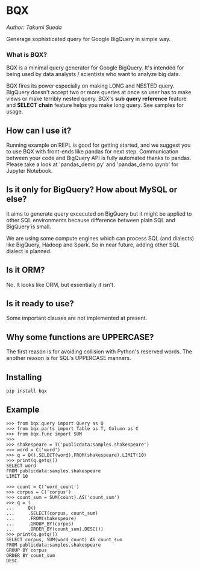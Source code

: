 BQX
=====
*Author: Takumi Sueda*

Generage sophisticated query for Google BigQuery in simple way.


### What is BQX?
BQX is a minimal query generator for Google BigQuery.
It's intended for being used by data analysts / scientists
who want to analyze big data.

BQX fires its power especially on making LONG and NESTED query.
BigQuery doesn't accept two or more queries at once so
user has to make views or make terribly nested query.
BQX's **sub query reference** feature and **SELECT chain** feature
helps you make long query. See samples for usage.


## How can I use it?
Running example on REPL is good for getting started,
and we suggest you to use BQX with front-ends like pandas for next step.
Communication between your code and BigQuery API is fully automated
thanks to pandas. Please take a look at 'pandas_demo.py' and
'pandas_demo.ipynb' for Jupyter Notebook.


## Is it only for BigQuery? How about MySQL or else?
It aims to generate query excecuted on BigQuery but it might be
applied to other SQL environments because
difference between plain SQL and BigQuery is small.

We are using some compute engines which can process SQL
(and dialects) like BigQuery, Hadoop and Spark.
So in near future, adding other SQL dialect is planned.


## Is it ORM?
No. It looks like ORM, but essentially it isn't.


## Is it ready to use?
Some important clauses are not implemented at present. 


## Why some functions are UPPERCASE?
The first reason is for avoiding collision with Python's reserved words.
The another reason is for SQL's UPPERCASE manners.


## Installing
    pip install bqx


## Example
    >>> from bqx.query import Query as Q
    >>> from bqx.parts import Table as T, Column as C
    >>> from bqx.func import SUM
    >>>
    >>> shakespeare = T('publicdata:samples.shakespeare')
    >>> word = C('word')
    >>> q = Q().SELECT(word).FROM(shakespeare).LIMIT(10)
    >>> print(q.getq())
    SELECT word
    FROM publicdata:samples.shakespeare
    LIMIT 10

    >>> count = C('word_count')
    >>> corpus = C('corpus')
    >>> count_sum = SUM(count).AS('count_sum')
    >>> q = (
    ...     Q()
    ...     .SELECT(corpus, count_sum)
    ...     .FROM(shakespeare)
    ...     .GROUP_BY(corpus)
    ...     .ORDER_BY(count_sum).DESC())
    >>> print(q.getq())
    SELECT corpus, SUM(word_count) AS count_sum
    FROM publicdata:samples.shakespeare
    GROUP BY corpus
    ORDER BY count_sum
    DESC
